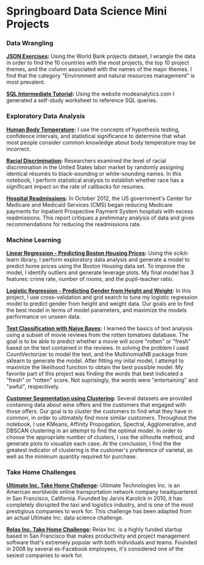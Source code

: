 # Springboard Data Science Mini Projects

### Data Wrangling

**[JSON Exercises](https://github.com/BradTombers/Springboard/blob/master/Mini%20Projects/JSON%20World%20Bank%20Project.ipynb):**
Using the World Bank projects dataset, I wrangle the data in order to find the 10 countries with the most projects, the top 10 project themes, and the column associated with the names of the major themes. I find that the category "Environment and natural resources management" is most prevalent. 

**[SQL Intermediate Tutorial](https://github.com/BradTombers/Springboard/blob/master/Mini%20Projects/sql_intermediate_tutorial):**
Using the website modeanalytics.com I generated a self-study worksheet to reference SQL queries.  



### Exploratory Data Analysis
**[Human Body Temperature](https://github.com/BradTombers/Springboard/blob/master/Mini%20Projects/human_temp_exercise.ipynb):**
I use the concepts of hypothesis testing, confidence intervals, and statistical significance to determine that what most people consider common knowledge about body temperature may be incorrect. 

**[Racial Discrimination](https://github.com/BradTombers/Springboard/blob/master/Mini%20Projects/sliderule_dsi_inferential_statistics_exercise_2.ipynb):**
Researchers examined the level of racial discrimination in the United States labor market by randomly assigning identical résumés to black-sounding or white-sounding names. In this notebook, I perform statistical analysis to establish whether race has a significant impact on the rate of callbacks for resumes.

**[Hospital Readmissions](https://github.com/BradTombers/Springboard/blob/master/Mini%20Projects/reduce_hospital_readmissions.ipynb):**
In October 2012, the US government's Center for Medicare and Medicaid Services (CMS) began reducing Medicare payments for Inpatient Prospective Payment System hospitals with excess readmissions. This report critiques a preliminary analysis of data and gives recommendations for reducing the readmissions rate.

### Machine Learning

**[Linear Regression - Predicting Boston Housing Prices](https://github.com/BradTombers/Springboard/blob/master/Mini%20Projects/Mini_Project_Linear_Regression.ipynb):**
Using the scikit-learn library, I perform exploratory data analysis and generate a model to predict home prices using the Boston Housing data set. To improve the model, I identify outliers and generate leverage plots.  My final model has 3 features: crime rate, number of rooms, and the pupil-teacher ratio.  

**[Logistic Regression - Predicting Gender from Height and Weight](https://github.com/BradTombers/Springboard/blob/master/Mini%20Projects/Mini_Project_Logistic_Regression.ipynb):**
In this project, I use cross-validation and grid search to tune my logistic regression model to predict gender from height and weight data.  Our goals are to find the best model in terms of model parameters, and maximize the models performance on unseen data.

**[Text Classification with Naive Bayes](https://github.com/BradTombers/Springboard/blob/master/Mini%20Projects/Naive_Bayes.ipynb):**
I learned the basics of text analysis using a subset of movie reviews from the rotten tomatoes database.  The goal is to be able to predict whether a movie will score "rotten" or "fresh" based on the text contained in the reviews.  In solving the problem I used CountVectorizer to model the text, and the MultinomialNB package from sklearn to generate the model. After fitting my inital model, I attempt to maximize the likelihood function to obtain the best possible model.  My favorite part of this project was finding the words that best indicated a "fresh" or "rotten" score.  Not suprisingly, the words were "entertaining" and "awful", respectively. 

**[Customer Segmentation using Clustering](https://github.com/BradTombers/Springboard/blob/master/Mini%20Projects/Mini_Project_Clustering.ipynb):**
Several datasets are provided containing data about wine offers and the customers that engaged with those offers.  Our goal is to cluster the customers to find what they have in common, in order to ultimately find more similar customers.  Throughout the notebook, I use KMeans, Affinity Propogation, Spectral, Agglomerative, and DBSCAN clustering in an attempt to find the optimal model. In order to choose the appropriate number of clusters, I use the silhoutte method, and generate plots to visualize each case. At the conclusion, I find the the greatest indicator of clustering is the customer's preference of varietal, as well as the minimum quantity required for purchase.  

### Take Home Challenges
**[Ultimate Inc. Take Home Challenge](https://github.com/BradTombers/Springboard/blob/master/Mini%20Projects/Ultimate_data_science_challenge.ipynb):**
Ultimate Technologies Inc. is an American worldwide online transportation network company headquartered in San Francisco, California. Founded by Jarvis Karolick in 2010, it has completely disrupted the taxi and logistics industry, and is one of the most prestigious companies to work for. This challenge has been adapted from an actual Ultimate Inc. data science challenge.

**[Relax Inc. Take Home Challenge](https://github.com/BradTombers/Springboard/blob/master/Mini%20Projects/relax_data_science_challenge.ipynb):**
Relax Inc. is a highly funded startup based in San Francisco that makes productivity and project management software that's extremely popular with both individuals and teams. Founded in 2008 by several ex-Facebook employees, it's considered one of the sexiest companies to work for.
